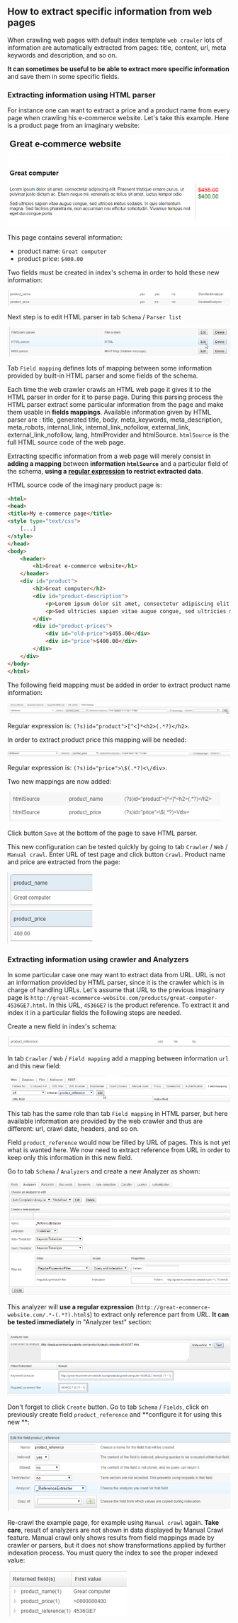 ## How to extract specific information from web pages

When crawling web pages with default index template `web crawler` lots of information are automatically extracted from pages: title, content, url, meta keywords and description, and so on.

**It can sometimes be useful to be able to extract more specific information** and save them in some specific fields. 

### Extracting information using HTML parser

For instance one can want to extract a price and a product name from every page when crawling his e-commerce website.
Let's take this example. Here is a product page from an imaginary website:

![Imaginary product page](extract_ecommercepage.png)

This page contains several information:
* product name: `Great computer`
* product price: `$400.00`

Two fields must be created in index's schema in order to hold these new information:

![Two new fields](extract_twofields.png)

Next step is to edit HTML parser in tab `Schema` / `Parser list`

![Edit HTML parser](extract_editparser.png)

Tab `Field mapping` defines lots of mapping between some information provided by built-in HTML parser and some fields of the schema. 

Each time the web crawler crawls an HTML web page it gives it to the HTML parser in order for it to parse page. During this parsing process the HTML parser extract some particular information from the page and make them usable in **fields mappings**. Available information given by HTML parser are : title, generated title, body, meta_keywords, meta_description, meta_robots, internal_link, internal_link_nofollow, external_link, external_link_nofollow, lang, htmlProvider and htmlSource. `htmlSource` is the full HTML source code of the web page.

Extracting specific information from a web page will merely consist in **adding a mapping** between **information `htmlSource`** and a particular field of the schema, **using a [regular expression](http://www.regular-expressions.info/) to restrict extracted data**.

HTML source code of the imaginary product page is:

```html
<html>
<head>
<title>My e-commerce page</title>
<style type="text/css">
	[...]
</style>
</head>
<body>
	<header>
		<h1>Great e-commerce website</h1>
	</header>
	<div id="product">
		<h2>Great computer</h2>
		<div id="product-description">
			<p>Lorem ipsum dolor sit amet, consectetur adipiscing elit. Praesent tristique ornare purus, ut pulvinar justo dictum ac. Etiam neque mi, venenatis ac tellus sit amet, luctus tempor odio.</p>
			<p>Sed ultricies sapien vitae augue congue, sed ultricies metus sodales. In quis elementum magna. Sed facilisis pharetra mi, non accumsan nisi efficitur sollicitudin. Vivamus tempus nisl eget dui congue porta. </p>
		</div>
		<div id="product-prices">
			<div id="old-price">$455.00</div>
			<div id="price">$400.00</div>
		</div>
	</div>
</body>
</html>
```

The following field mapping must be added in order to extract product name information:

![First mapping](extract_mappingproductname.png)

Regular expression is: `(?s)id="product">[^<]*<h2>(.*?)</h2>`.

In order to extract product price this mapping will be needed:

![Second mapping](extract_mappingproductprice.png)

Regular expression is: `(?s)id="price">\$(.*?)<\/div>`.	

Two new mappings are now added:

![Two mappings](extract_mappings.png)

Click button `Save` at the bottom of the page to save HTML parser.

This new configuration can be tested quickly by going to tab `Crawler` / `Web` / `Manual crawl`. Enter URL of test page and click button `Crawl`. Product name and price are extracted from the page:

![Extract](extract_test.png)

### Extracting information using crawler and Analyzers

In some particular case one may want to extract data from URL. URL is not an information provided by HTML parser, since it is the crawler which is in charge of handling URLs. Let's assume that URL to the previous imaginary page is `http://great-ecommerce-website.com/products/great-computer-4536GE7.html`. In this URL, `4536GE7` is the product reference. To extract it and index it in a particular fields the following steps are needed.

Create a new field in index's schema:

![Product reference](extract_productreference.png)

In tab `Crawler` / `Web`  / `Field mapping` add a mapping between information `url` and this new field:

![Mapping url](extract_urlmapping.png)

This tab has the same role than tab `Field mapping` in HTML parser, but here available information are provided by the web crawler and thus are different: url, crawl date, headers, and so on.

Field `product_reference` would now be filled by URL of pages. This is not yet what is wanted here. We now need to extract reference from URL in order to keep only this information in this new field.

Go to tab `Schema` / `Analyzers` and create a new Analyzer as shown:

![New analyzer](extract_analyzer.png)

This analyzer will **use a regular expression** (`http://great-ecommerce-website.com/.*-(.*?).html$`) to extract only reference part from URL. **It can be tested immediately** in "Analyzer test" section:

![Analyzer testing](extract_analyzertest.png)

Don't forget to click `Create` button. Go to tab `Schema` / `Fields`, click on previously create field `product_reference` and **configure it for using this new **:

![Configure product_reference](extract_productreference_edit.png)

Re-crawl the example page, for example using `Manual crawl` again. **Take care**, result of analyzers are not shown in data displayed by Manual Crawl feature. Manual crawl only shows results from field mappings made by crawler or parsers, but it does not show transformations applied by further indexation process. You must query the index to see the proper indexed value:

![Results](extract_queryresults.png)
